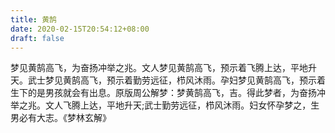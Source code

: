 ```yaml
---
title: 黄鹄
date: 2020-02-15T20:54:12+08:00
draft: false
---
```


梦见黄鹄高飞，为奋扬冲举之兆。文人梦见黄鹄高飞，预示着飞腾上达，平地升天。武士梦见黄鹄高飞，预示着勤劳远征，栉风沐雨。孕妇梦见黄鹄高飞，预示着生下的是男孩就会有出息。原版周公解梦：梦黄鹄高飞，吉。得此梦者，为奋扬冲举之兆。文人飞腾上达，平地升天;武士勤劳远征，栉风沐雨。妇女怀孕梦之，生男必有大志。《梦林玄解》